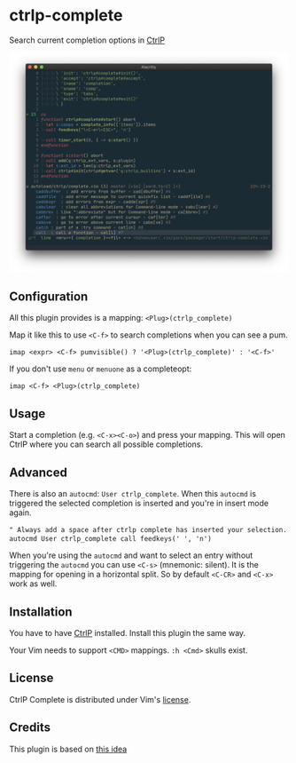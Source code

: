 # ctrlp-complete

Search current completion options in [CtrlP][1]

![Example][2]

## Configuration

All this plugin provides is a mapping: `<Plug>(ctrlp_complete)`

Map it like this to use `<C-f>` to search completions when you can see a pum.

```vim
imap <expr> <C-f> pumvisible() ? '<Plug>(ctrlp_complete)' : '<C-f>'
```

If you don't use `menu` or `menuone` as a completeopt:

```vim
imap <C-f> <Plug>(ctrlp_complete)
```
## Usage

Start a completion (e.g. `<C-x><C-o>`) and press your mapping.
This will open CtrlP where you can search all possible completions.

## Advanced

There is also an `autocmd`: `User ctrlp_complete`.
When this `autocmd` is triggered the selected completion is inserted
and you're in insert mode again.

```vim
" Always add a space after ctrlp complete has inserted your selection.
autocmd User ctrlp_complete call feedkeys(' ', 'n')
```

When you're using the `autocmd` and want to select an entry without triggering the `autocmd` you can use  `<C-s>` (mnemonic: silent).
It is the mapping for opening in a horizontal split. So by default `<C-CR>` and `<C-x>` work as well.

## Installation

You have to have [CtrlP][1] installed. Install this plugin the same way.

Your Vim needs to support `<CMD>` mappings. `:h <Cmd>` skulls exist.

## License

CtrlP Complete is distributed under Vim's [license][3].

## Credits

This plugin is based on [this idea][4]

[1]: https://github.com/ctrlpvim/ctrlp.vim
[2]: example.png
[3]: http://vimdoc.sourceforge.net/htmldoc/uganda.html
[4]: https://vim.fandom.com/wiki/Fuzzy_insert_mode_completion_(using_FZF)